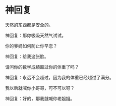 # 神回复

天然的东西都是安全的。 

神回复：那你吸吸天然气试试。 

你的爹妈如何防止你早恋？ 

神回复：给我这张脸。 

请问你的数学成绩超过你的体重了吗？ 

神回复：永远不会超过，因为我的体重已经超过了满分。 

我以后就喊你小哥哥，可不可以呀？ 

神回复：好的，那我就喊你老姐姐。